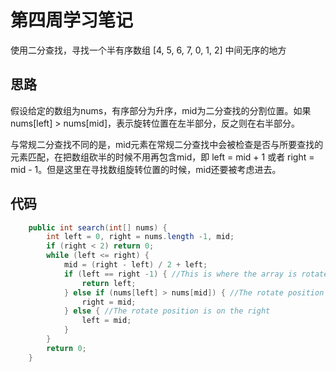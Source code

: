 # 第四周学习笔记

使用二分查找，寻找一个半有序数组 [4, 5, 6, 7, 0, 1, 2] 中间无序的地方

## 思路

假设给定的数组为nums，有序部分为升序，mid为二分查找的分割位置。如果 nums[left] > nums[mid]，表示旋转位置在左半部分，反之则在右半部分。

与常规二分查找不同的是，mid元素在常规二分查找中会被检查是否与所要查找的元素匹配，在把数组砍半的时候不用再包含mid，即 left = mid + 1 或者 right = mid - 1。但是这里在寻找数组旋转位置的时候，mid还要被考虑进去。

## 代码

```java
    public int search(int[] nums) {
        int left = 0, right = nums.length -1, mid;
        if (right < 2) return 0;
        while (left <= right) {
            mid = (right - left) / 2 + left;
            if (left == right -1) { //This is where the array is rotated
                return left;
            } else if (nums[left] > nums[mid]) { //The rotate position is on the left
                right = mid;
            } else { //The rotate position is on the right
                left = mid;
            }
        }
        return 0;
    }
```

